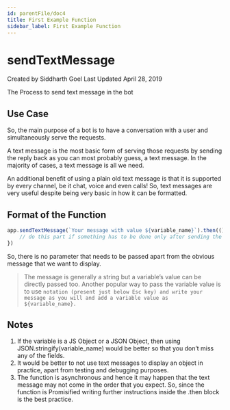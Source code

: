 ```yaml
---
id: parentFile/doc4
title: First Example Function
sidebar_label: First Example Function
---
```


# sendTextMessage

Created by Siddharth Goel
Last Updated April 28, 2019


The Process to send text message in the bot


## Use Case

So, the main purpose of a bot is to have a conversation with a user and simultaneously serve the requests.

A text message is the most basic form of serving those requests by sending the reply back as you can most probably guess, a text message.
In the majority of cases, a text message is all we need.

An additional benefit of using a plain old text message is that it is supported by every channel, be it chat, voice and even calls!
So, text messages are very useful despite being very basic in how it can be formatted.


## Format of the Function

```javascript
app.sendTextMessage(`Your message with value ${variable_name}`).then(() => {
    // do this part if something has to be done only after sending the message
})
```

So, there is no parameter that needs to be passed apart from the obvious message that we want to display.

> The message is generally a string but a variable’s value can be directly passed too.
Another popular way to pass the variable value is to use `` notation (present just below Esc key) and write your message as you will and add a variable value as ${variable_name}. ``

## Notes

1. If the variable is a JS Object or a JSON Object, then using JSON.stringify(variable_name) would be better so that you don’t miss any of the fields.
1. It would be better to not use text messages to display an object in practice, apart from testing and debugging purposes.
1. The function is asynchronous and hence it may happen that the text message may not come in the order that you expect. So, since the function is Promisified writing further instructions inside the .then block is the best practice.


